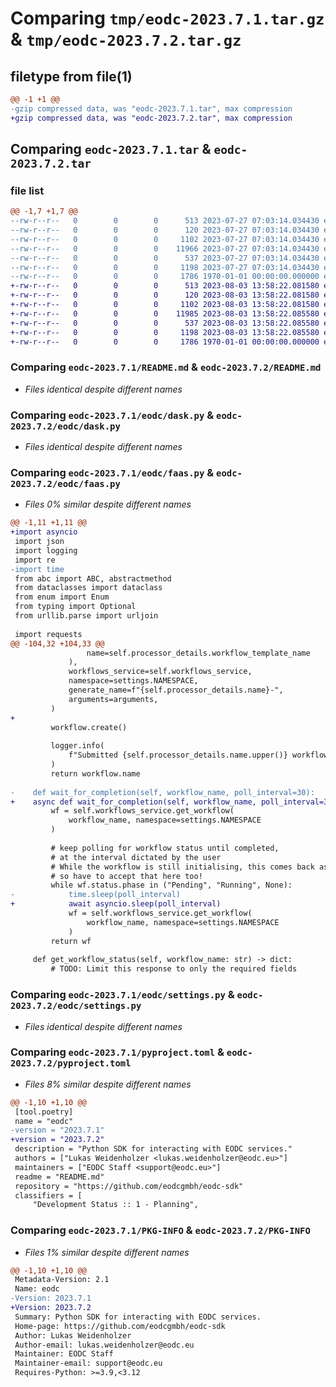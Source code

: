 # Comparing `tmp/eodc-2023.7.1.tar.gz` & `tmp/eodc-2023.7.2.tar.gz`

## filetype from file(1)

```diff
@@ -1 +1 @@
-gzip compressed data, was "eodc-2023.7.1.tar", max compression
+gzip compressed data, was "eodc-2023.7.2.tar", max compression
```

## Comparing `eodc-2023.7.1.tar` & `eodc-2023.7.2.tar`

### file list

```diff
@@ -1,7 +1,7 @@
--rw-r--r--   0        0        0      513 2023-07-27 07:03:14.034430 eodc-2023.7.1/README.md
--rw-r--r--   0        0        0      120 2023-07-27 07:03:14.034430 eodc-2023.7.1/eodc/__init__.py
--rw-r--r--   0        0        0     1102 2023-07-27 07:03:14.034430 eodc-2023.7.1/eodc/dask.py
--rw-r--r--   0        0        0    11966 2023-07-27 07:03:14.034430 eodc-2023.7.1/eodc/faas.py
--rw-r--r--   0        0        0      537 2023-07-27 07:03:14.034430 eodc-2023.7.1/eodc/settings.py
--rw-r--r--   0        0        0     1198 2023-07-27 07:03:14.034430 eodc-2023.7.1/pyproject.toml
--rw-r--r--   0        0        0     1786 1970-01-01 00:00:00.000000 eodc-2023.7.1/PKG-INFO
+-rw-r--r--   0        0        0      513 2023-08-03 13:58:22.081580 eodc-2023.7.2/README.md
+-rw-r--r--   0        0        0      120 2023-08-03 13:58:22.081580 eodc-2023.7.2/eodc/__init__.py
+-rw-r--r--   0        0        0     1102 2023-08-03 13:58:22.081580 eodc-2023.7.2/eodc/dask.py
+-rw-r--r--   0        0        0    11985 2023-08-03 13:58:22.085580 eodc-2023.7.2/eodc/faas.py
+-rw-r--r--   0        0        0      537 2023-08-03 13:58:22.085580 eodc-2023.7.2/eodc/settings.py
+-rw-r--r--   0        0        0     1198 2023-08-03 13:58:22.085580 eodc-2023.7.2/pyproject.toml
+-rw-r--r--   0        0        0     1786 1970-01-01 00:00:00.000000 eodc-2023.7.2/PKG-INFO
```

### Comparing `eodc-2023.7.1/README.md` & `eodc-2023.7.2/README.md`

 * *Files identical despite different names*

### Comparing `eodc-2023.7.1/eodc/dask.py` & `eodc-2023.7.2/eodc/dask.py`

 * *Files identical despite different names*

### Comparing `eodc-2023.7.1/eodc/faas.py` & `eodc-2023.7.2/eodc/faas.py`

 * *Files 0% similar despite different names*

```diff
@@ -1,11 +1,11 @@
+import asyncio
 import json
 import logging
 import re
-import time
 from abc import ABC, abstractmethod
 from dataclasses import dataclass
 from enum import Enum
 from typing import Optional
 from urllib.parse import urljoin
 
 import requests
@@ -104,32 +104,33 @@
                 name=self.processor_details.workflow_template_name
             ),
             workflows_service=self.workflows_service,
             namespace=settings.NAMESPACE,
             generate_name=f"{self.processor_details.name}-",
             arguments=arguments,
         )
+
         workflow.create()
 
         logger.info(
             f"Submitted {self.processor_details.name.upper()} workflow: {workflow.name}"
         )
         return workflow.name
 
-    def wait_for_completion(self, workflow_name, poll_interval=30):
+    async def wait_for_completion(self, workflow_name, poll_interval=30):
         wf = self.workflows_service.get_workflow(
             workflow_name, namespace=settings.NAMESPACE
         )
 
         # keep polling for workflow status until completed,
         # at the interval dictated by the user
         # While the workflow is still initialising, this comes back as None,
         # so have to accept that here too!
         while wf.status.phase in ("Pending", "Running", None):
-            time.sleep(poll_interval)
+            await asyncio.sleep(poll_interval)
             wf = self.workflows_service.get_workflow(
                 workflow_name, namespace=settings.NAMESPACE
             )
         return wf
 
     def get_workflow_status(self, workflow_name: str) -> dict:
         # TODO: Limit this response to only the required fields
```

### Comparing `eodc-2023.7.1/eodc/settings.py` & `eodc-2023.7.2/eodc/settings.py`

 * *Files identical despite different names*

### Comparing `eodc-2023.7.1/pyproject.toml` & `eodc-2023.7.2/pyproject.toml`

 * *Files 8% similar despite different names*

```diff
@@ -1,10 +1,10 @@
 [tool.poetry]
 name = "eodc"
-version = "2023.7.1"
+version = "2023.7.2"
 description = "Python SDK for interacting with EODC services."
 authors = ["Lukas Weidenholzer <lukas.weidenholzer@eodc.eu>"]
 maintainers = ["EODC Staff <support@eodc.eu>"]
 readme = "README.md"
 repository = "https://github.com/eodcgmbh/eodc-sdk"
 classifiers = [
     "Development Status :: 1 - Planning",
```

### Comparing `eodc-2023.7.1/PKG-INFO` & `eodc-2023.7.2/PKG-INFO`

 * *Files 1% similar despite different names*

```diff
@@ -1,10 +1,10 @@
 Metadata-Version: 2.1
 Name: eodc
-Version: 2023.7.1
+Version: 2023.7.2
 Summary: Python SDK for interacting with EODC services.
 Home-page: https://github.com/eodcgmbh/eodc-sdk
 Author: Lukas Weidenholzer
 Author-email: lukas.weidenholzer@eodc.eu
 Maintainer: EODC Staff
 Maintainer-email: support@eodc.eu
 Requires-Python: >=3.9,<3.12
```

